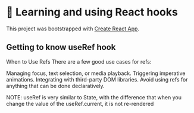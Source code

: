 # 🚀 Learning and using React hooks

This project was bootstrapped with [Create React App](https://github.com/facebook/create-react-app).

## Getting to know useRef hook

When to Use Refs
There are a few good use cases for refs:

Managing focus, text selection, or media playback.
Triggering imperative animations.
Integrating with third-party DOM libraries.
Avoid using refs for anything that can be done declaratively.

NOTE:
useRef is very similar to State, with the difference that
when you change the value of the useRef.current,
it is not re-rendered
